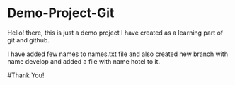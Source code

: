 # Demo-Project-Git

Hello! there, this is just a demo project I have created as a learning part of git and github.

I have added few names to names.txt file and also created new branch with name develop and added a file with name hotel to it.

#Thank You!
